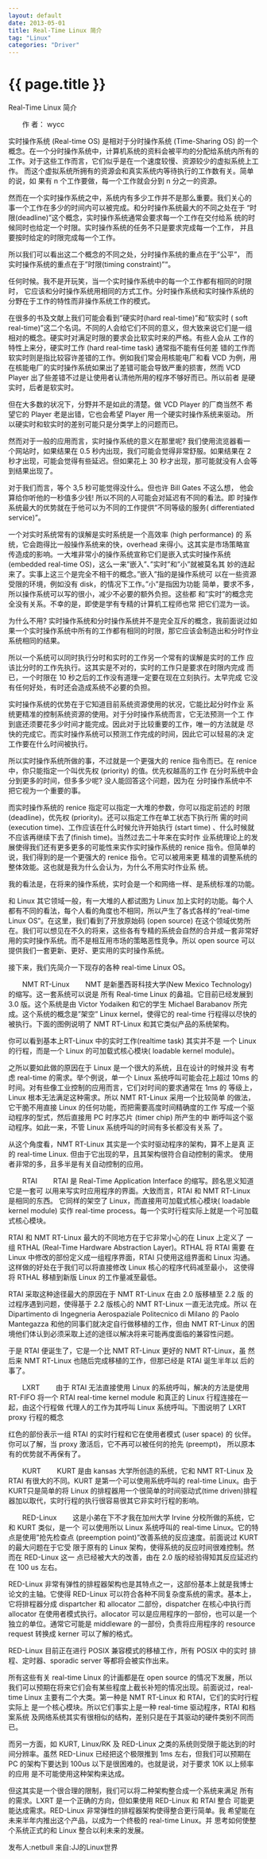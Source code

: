 ```yaml
---
layout: default
date: 2013-05-01
title: Real-Time Linux 简介
tag: "Linux"
categories: "Driver"
---
```


# {{ page.title }}

Real-Time Linux 简介

　　作 者： wycc

实时操作系统 (Real-time OS) 是相对于分时操作系统 (Time-Sharing OS) 的一个 概念。在一个分时操作系统中，计算机系统的资料会被平均的分配给系统内所有的工作。对于这些工作而言，它们似乎是在一个速度较慢、资源较少的虚拟系统上工作。 而这个虚拟系统所拥有的资源会和真实系统内等待执行的工作数有关。简单的说，如 果有 n 个工作要做，每一个工作就会分到 n 分之一的资源。

然而在一个实时操作系统之中，系统内有多少工作并不是那么重要。我们关心的 事一个工作在多少的时间内可以被完成。和分时操作系统最大的不同之处在于 “时限(deadline)”这个概念，实时操作系统通常会要求每一个工作在交付给系 统的时候同时也给定一个时限。实时操作系统的任务不只是要求完成每一个工作， 并且要按时给定的时限完成每一个工作。

所以我们可以看出这二个概念的不同之处，分时操作系统的重点在于”公平”， 而实时操作系统的重点在于”时限(timing constraint)”“。

任何时候。我不是开玩笑，当一个实时操作系统中的每一个工作都有相同的时限时， 它应该和分时操作系统用相同的方式工作。分时操作系统和实时操作系统的分野在于工作的特性而非操作系统工作的模式。

在很多的书及文献上我们可能会看到”硬实时(hard real-time)”和”软实时 ( soft real-time)”这二个名词。不同的人会给它们不同的意义，但大致来说它们是一组相对的概念。硬实时对满足时限的要求会比软实时来的严格。有些人会从 工作的特性上来分，硬实时工作 (hard real-time task) 通常指不能有任何差 错的工作而软实时则是指比较容许差错的工作。例如我们常会用核能电厂和看 VCD 为例，用在核能电厂的实时操作系统如果出了差错可能会导致严重的损害，然而 VCD Player 出了些差错不过是让使用者认清他所用的程序不够好而已。所以前者 是硬实时，后者是软实时。

但在大多数的状况下，分野并不是如此的清楚。做 VCD Player 的厂商当然不 希望它的 Player 老是出错，它也会希望 Player 用一个硬实时操作系统来驱动。 所以硬实时和软实时的差别可能只是分类学上的问题而已。

然而对于一般的应用而言，实时操作系统的意义在那里呢? 我们使用流览器看一 个网站时，如果结果在 0.5 秒内出现，我们可能会觉得非常舒服。如果结果在 2 秒才出现，可能会觉得有些延迟。但如果花上 30 秒才出现，那可能就没有人会等 到结果出现了。

对于我们而言，等个 3,5 秒可能觉得没什么。但也许 Bill Gates 不这么想， 他会算给你听他的一秒值多少钱! 所以不同的人可能会对延迟有不同的看法。即 时操作系统最大的优势就在于他可以为不同的工作提供”不同等级的服务( differentiated service)”。

一个对实时系统常有的误解是实时系统是一个高效率 (high performance) 的 系统，它会跑得比一般操作系统来的快，overhead 来得小。这其实是市场策略宣 传造成的影响。一大堆非常小的操作系统宣称它们是嵌入式实时操作系统 (embedded real-time OS)，这么一来”嵌入”、”实时”和”小”就被莫名其 妙的连起来了。实事上这三个是完全不相干的概念。”嵌入”指的是操作系统可 以在一些资源受限的环境，例如没有 disk，的情况下工作。”小”是指因为功能 简单，要求不多，所以操作系统可以写的很小，减少不必要的额外负担。这些都 和”实时”的概念完全没有关系。不幸的是，即使是学有专精的计算机工程师也常 把它们混为一谈。

为什么不用? 实时操作系统和分时操作系统并不是完全互斥的概念，我前面说过如 果一个实时操作系统中所有的工作都有相同的时限，那它应该会制造出和分时作业 系统相同的结果。

所以一个系统可以同时执行分时和实时的工作另一个常有的误解是实时的工作 应该比分时的工作先执行。这其实是不对的，实时的工作只是要求在时限内完成 而已，一个时限在 10 秒之后的工作没有道理一定要在现在立刻执行。太早完成 它没有任何好处，有时还会造成系统不必要的负担。

实时操作系统的优势在于它知道目前系统资源使用的状况，它能比起分时作业 系统更精准的控制系统资源的使用。对于分时操作系统而言，它无法预测一个工 作到底还须要花多少时间才能完成。因此对于比较重要的工作，唯一的方法就是 尽快的完成它。而实时操作系统可以预测工作完成的时间，因此它可以轻易的决 定工作要在什么时间被执行。

所以实时操作系统所做的事，不过就是一个更强大的 renice 指令而已。在 renice 中，你只能指定一个叫优先权 (priority) 的值。优先权越高的工作 在分时系统中会分到更多的时间，但多多少呢? 没人能回答这个问题，因为在 分时操作系统中不把它视为一个重要的事。

而实时操作系统的 renice 指定可以指定一大堆的参数，你可以指定前述的 时限 (deadline)，优先权 (priority)。还可以指定工作在单工状态下执行所 需的时间 (execution time)、工作应该在什么时候允许开始执行 (start time) 、什么时候就不应该再继续下去了(finish time)。当然过去二十年来在实时作 业系统理论上的发展使得我们还有更多更多的可能性来实作实时操作系统的 renice 指令。但简单的说，我们得到的是一个更强大的 renice 指令。它可以被用来更 精准的调整系统的整体效能。这也就是我为什么会认为，为什么不用实时作业系 统。

我的看法是，在将来的操作系统，实时会是一个和网络一样、是系统标准的功能。

和 Linux 其它领域一般，有一大堆的人都试图为 Linux 加上实时的功能。每个人 都有不同的看法，每个人看的角度也不相同，所以产生了各式各样的”real-time Linux OS”。在这里，我们看到了开放原始码 (open source) 在这个领域优势所 在。我们可以想见在不久的将来，这些各有专精的系统会自然的合并成一套非常好 用的实时操作系统。而不是相互用市场的策略恶性竞争。所以 open source 可以 提供我们一套更新、更好、更实用的实时操作系统。

接下来，我们先简介一下现存的各种 real-time Linux OS。


　　NMT RT-Linux
　　NMT 是新墨西哥科技大学(New Mexico Technology) 的缩写。这一套系统可以说是 所有 Real-time Linux 的鼻祖。它目前已经发展到 3.0 版。这个系统是由 Victor Yodaiken 和它的学生 Michael Barabanov 所完成。这个系统的概念是”架空” Linux kernel，使得它的 real-time 行程得以尽快的被执行。下面的图例说明了 NMT RT-Linux 和其它类似产品的系统架构。

你可以看到基本上RT-Linux 中的实时工作(realtime task) 其实并不是 一个 Linux 的行程，而是一个 Linux 的可加载式核心模块( loadable kernel module)。


之所以要如此做的原因在于 Linux 是一个很大的系统，且在设计的时候并没 有考虑 real-time 的需求。举个例说，单一个 Linux 系统呼叫可能会花上超过 10ms 的时间。对有些像工业控制的应用而言，它们对时间的要求通常在 1ms 的 等级上，Linux 根本无法满足这种需求。所以 NMT RT-Linux 采用一个比较简单 的做法，它干脆不用直接 Linux 的任何功能，而把需要高度时间精确度的工作 写成一个驱动程序的型式，然后直接用 PC 时序芯片 (timer chip) 所产生的中 断呼叫这个驱动程序。如此一来，不管 Linux 系统呼叫的时间有多长都没有关系 了。

从这个角度看，NMT RT-Linux 其实是一个实时驱动程序的架构，算不上是真 正的 real-time Linux. 但由于它出现的早，且其架构很符合自动控制的需求。 使用者非常的多，且多半是有关自动控制的应用。


　　RTAI
　　RTAI 是 Real-Time Application Interface 的缩写。顾名思义知道它是一套可 以用来写实时应用程序的界面。大致而言，RTAI 和 NMT RT-Linux 是相同的东西。 它同样的架空了 Linux，而直接用可加载式核心模块( loadable kernel module) 实作 real-time process。每一个实时行程实际上就是一个可加载式核心模块。

RTAI 和 NMT RT-Linux 最大的不同地方在于它非常小心的在 Linux 上定义了 一组 RTHAL (Real-Time Hardware Abstraction Layer)。RTHAL 将 RTAI 需要 在 Linux 中修改的部份定义成一组程序界面，RTAI 只使用这组界面和 Linux 沟通。这样做的好处在于我们可以将直接修改 Linux 核心的程序代码减至最小， 这使得将 RTHAL 移植到新版 Linux 的工作量减至最低。

RTAI 采取这种途径最大的原因在于 NMT RT-Linux 在由 2.0 版移植至 2.2 版 的过程序遇到问题，使得基于 2.2 版核心的 NMT RT-Linux 一直无法完成。所以 在 Dipartimento di Ingegneria Aerospaziale Politecnico di Milano 的 Paolo Mantegazza 和他的同事们就决定自行做移植的工作，但由 NMT RT-Linux 的困境他们体认到必须采取上述的途径以解决将来可能再度面临的兼容性问题。

于是 RTAI 便诞生了，它是一个比 NMT RT-Linux 更好的 NMT RT-Linux，虽 然后来 NMT RT-Linux 也随后完成移植的工作，但那已经是 RTAI 诞生半年以 后的事了。


　　LXRT
　　由于 RTAI 无法直接使用 Linux 的系统呼叫，解决的方法是使用 RT-FIFO 将一个 RTAI real-time kernel module 和真正的 Linux 行程连接在一起，由这个行程做 代理人的工作为其呼叫 Linux 系统呼叫。下图说明了 LXRT proxy 行程的概念


红色的部份表示一组 RTAI 的实时行程和它在使用者模式 (user space) 的 伙伴。你可以了解，当 proxy 激活后，它不再可以被任何的抢先 (preempt)， 所以原本有的优势就不再保有了。


　　KURT
　　KURT 是由 kansas 大学所创造的系统，它和 NMT RT-Linux 及 RTAI 有很大的不同。KURT 是第一个可以使用系统呼叫的 real-time Linux。由于 KURT只是简单的将 Linux 的排程器用一个很简单的时间驱动式(time driven)排程器加以取代，实时行程的执行很容易很其它非实时行程的影响。


　　RED-Linux
　　这是小弟在下不才我在加州大学 Irvine 分校所做的系统，它和 KURT 类似，是一个 可以使用所以 Linux 系统呼叫的 real-time Linux。它的特点是使用”抢先检查点 (preemption point)”改善系统的反应速度。前面说过 KURT 的最大问题在于它受 限于原有的 Linux 架构，使得系统的反应时间很难控制。然而在 RED-Linux 这一 点已经被大大的改善，由在 2.0 版的经验得知其反应延迟约在 100 us 左右。

RED-Linux 非常有弹性的排程器架构也是其特点之一，这部份基本上就是我博士 论文的主轴。它使得 RED-Linux 可以符合各种不同复杂度系统的需求。基本上，它将排程器分成 dispartcher 和 allocator 二部份，dispatcher 在核心中执行而 allocator 在使用者模式执行。allocator 可以是应用程序的一部份，也可以是一个独立的单位。通常它可能是 middleware 的一部份，负责将应用程序的 resource request 转换成 kerner 可以了解的格式。

RED-Linux 目前正在进行 POSIX 兼容模式的移植工作，所有 POSIX 中的实时 排程、定时器、sporadic server 等都将会被实作出来。

所有这些有关 real-time Linux 的计画都是在 open source 的情况下发展，所以 我们可以预期在将来它们会有某些程度上截长补短的情况出现。前面说过，real-time Linux 主要有二个大类。第一种是 NMT RT-Linux 和 RTAI，它们的实时行程实际上 是一个核心模块。所以它们事实上是一种 real-time 驱动程序，RTAI 和档案系统 及网络系统其实有很相似的结构，差别只是在于其驱动的硬件类别不同而已。

而另一方面，如 KURT, Linux/RK 及 RED-Linux 之类的系统则受限于能达到的时 间分辨率。虽然 RED-Linux 已经把这个极限推到 1ms 左右，但我们可以预期在 PC 的架构下要达到 100us 以下是很困难的。也就是说，对于要求 10K 以上频率的应用 是不可能使用这种架构来达成。

但这其实是一个很合理的限制，我们可以将二种架构整合成一个系统来满足 所有的需求。LXRT 是一个正确的方向，但如果使用 RED-Linux 和 RTAI 整合 可能更能达成需求。RED-Linux 非常弹性的排程器架构使得整合更行简单。我 希望能在未来半年内推出这个产品，以成为一个终极的 real-time Linux。并 思考如何使整个系统正式的和 Linux 整合以利未来的发展。

发布人:netbull 来自:JJ的Linux世界 
